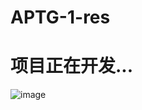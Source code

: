 # APTG-1-res
# 项目正在开发...
![image](https://github.com/soryecker/APTG-1-res/assets/46450756/fb2c46d1-1e0d-46d2-823f-3c169a5e66f4)
